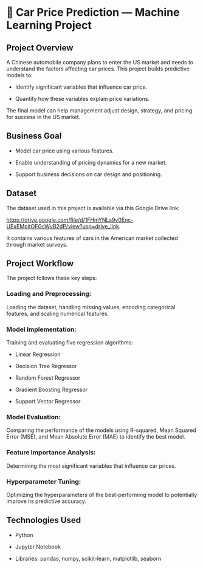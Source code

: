 # 🚗 Car Price Prediction — Machine Learning Project

## Project Overview
A Chinese automobile company plans to enter the US market and needs to understand the factors affecting car prices. This project builds predictive models to:

* Identify significant variables that influence car price.

* Quantify how these variables explain price variations.

The final model can help management adjust design, strategy, and pricing for success in the US market.

## Business Goal

* Model car price using various features.

* Enable understanding of pricing dynamics for a new market.

* Support business decisions on car design and positioning.

## Dataset

The dataset used in this project is available via this Google Drive link:  

https://drive.google.com/file/d/1FHmYNLs9v0Enc-UExEMpitOFGsWvB2dP/view?usp=drive_link.  

It contains various features of cars in the American market collected through market surveys.

## Project Workflow

The project follows these key steps:

### Loading and Preprocessing:

Loading the dataset, handling missing values, encoding categorical features, and scaling numerical features.

### Model Implementation: 

Training and evaluating five regression algorithms:

* Linear Regression
  
* Decision Tree Regressor
  
* Random Forest Regressor
  
* Gradient Boosting Regressor
  
* Support Vector Regressor
  
### Model Evaluation:

Comparing the performance of the models using R-squared, Mean Squared Error (MSE), and Mean Absolute Error (MAE) to identify the best model.

### Feature Importance Analysis: 

Determining the most significant variables that influence car prices.

### Hyperparameter Tuning: 

Optimizing the hyperparameters of the best-performing model to potentially improve its predictive accuracy.

## Technologies Used

* Python

* Jupyter Notebook

* Libraries: pandas, numpy, scikit-learn, matplotlib, seaborn


